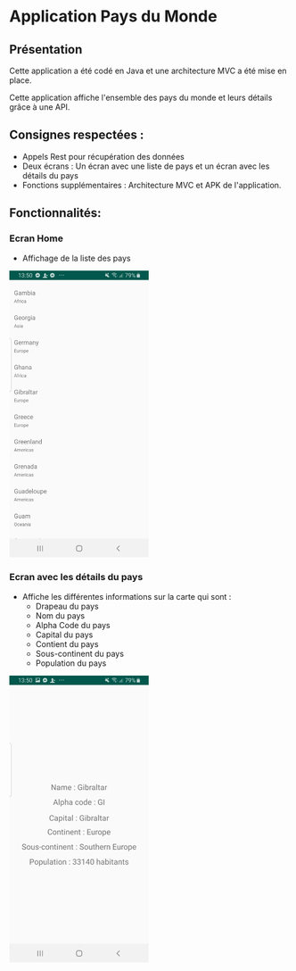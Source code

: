 # Application Pays du Monde

## Présentation

Cette application a été codé en Java et une architecture MVC a été mise en place.

Cette application affiche l'ensemble des pays du monde et leurs détails grâce à une API. 

## Consignes respectées : 

- Appels Rest pour récupération des données
- Deux écrans : Un écran avec une liste de pays et un écran avec les détails du pays
- Fonctions supplémentaires : Architecture MVC et APK de l'application.

## Fonctionnalités: 

### Ecran Home 

- Affichage de la liste des pays 

<img src="LesPays.jpg" alt="liste" width="250" class="centered">

### Ecran avec les détails du pays

- Affiche les différentes informations sur la carte qui sont :
  - Drapeau du pays
  - Nom du pays
  - Alpha Code du pays
  - Capital du pays
  - Contient du pays
  - Sous-continent du pays
  - Population du pays

<img src="Pays.jpg" alt="détail" width="250" class="centered">
